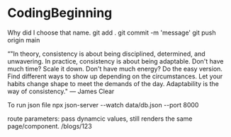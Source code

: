 # CodingBeginning
Why did I choose that name. 
git add .
git commit -m 'message'
git push origin main

“"In theory, consistency is about being disciplined, determined, and unwavering. In practice, consistency is about being adaptable. Don't have much time? Scale it down. Don't have much energy? Do the easy version. Find different ways to show up depending on the circumstances. Let your habits change shape to meet the demands of the day. Adaptability is the way of consistency." — James Clear

To run json file
npx json-server --watch data/db.json --port 8000

route parameters: pass dynamcic values, still renders the same page/component.
/blogs/123